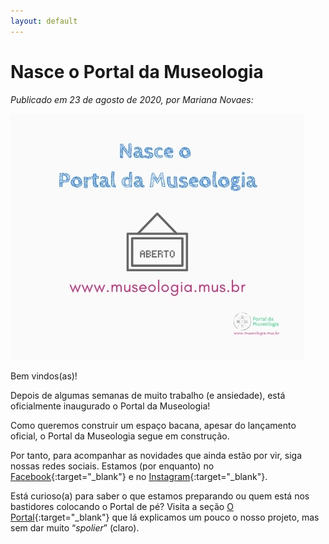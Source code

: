 ```yaml
---
layout: default
---
```


# Nasce o Portal da Museologia

_Publicado em 23 de agosto de 2020, por Mariana Novaes:_

![Post](/assets/images/post_inauguracao.jpg)

Bem vindos(as)!

Depois de algumas semanas de muito trabalho (e ansiedade), está oficialmente inaugurado o Portal da Museologia!

Como queremos construir um espaço bacana, apesar do lançamento oficial, o Portal da Museologia segue em construção.

Por tanto, para acompanhar as novidades que ainda estão por vir, siga nossas redes sociais. Estamos (por enquanto) no [Facebook](https://www.facebook.com/PortaldaMuseologia/){:target="_blank"} e no [Instagram](https://www.instagram.com/portaldamuseologia/){:target="_blank"}.

Está curioso(a) para saber o que estamos preparando ou quem está nos bastidores colocando o Portal de pé? Visita a seção [O Portal](https://www.museologia.mus.br/oportal){:target="_blank"} que lá explicamos um pouco o nosso projeto, mas sem dar muito “_spolier_” (claro).
